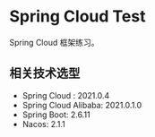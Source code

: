# Spring Cloud Test

Spring Cloud 框架练习。


## 相关技术选型
- Spring Cloud : 2021.0.4
- Spring Cloud Alibaba: 2021.0.1.0
- Spring Boot: 2.6.11
- Nacos: 2.1.1